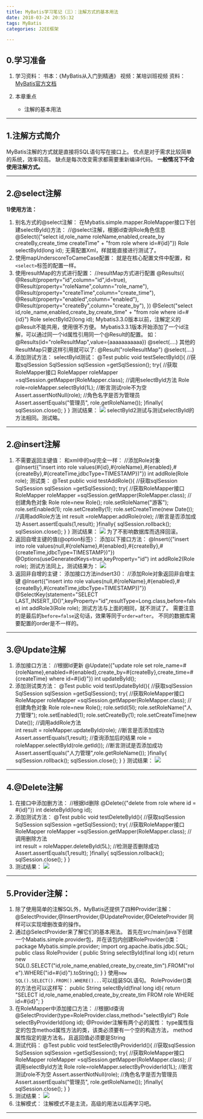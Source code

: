 ```yaml
---
title: MyBatis学习笔记（三）：注解方式的基本用法
date: 2018-03-24 20:55:32
tags: MyBatis
categories: J2EE框架

---
```

## 0.学习准备
1. 学习资料：
书本：《MyBatis从入门到精通》
视频：某培训班视频
资料：[MyBatis官方文档](http://www.mybatis.org/mybatis-3/zh/index.html)

2. 本章重点
	- 注解的基本用法

---
## 1.注解方式简介
MyBatis注解的方式就是直接将SQL语句写在接口上。
优点是对于需求比较简单的系统，效率较高。
缺点是每次改变需求都需要重新编译代码。
**一般情况下不会使用注解方式。**

---
## 2.@select注解
**1)使用方法：**
1. 别名方式的@select注解：
在Mybatis.simple.mapper.RoleMapper接口下创建selectById()方法：
		//@select注解，根据id查询Role角色信息
		@Select({"select id,role_name roleName,enabled,create_by createBy,create_time createTime"
				+ "from role where id=#{id}"})
		Role selectById(long id);
无需配置Xml，样就能直接进行测试了。
2. 使用mapUnderscoreToCameCase配置：
就是在核心配置文件中配置，和`<select>`标签的配置一样。
3. 使用resultMap的方式进行配置：
		//resultMap方式进行配置
		@Results({
			@Result(property="id",column="id",id=true),
			@Result(property="roleName",column="role_name"),
			@Result(property="createTime",column="create_time"),
			@Result(property="enabled",column="enabled"),
			@Result(property="createBy",column="create_by"),
		})
		@Select("select id,role_name,enabled,create_by,create_time"
				+ "from role where id=#{id}")
		Role selectById2(long id);
Mybatis3.3.0版本以前，注解定义的@Result不能共用，使用很不方便。
Mybatis3.3.1版本开始添加了一个id注解，可以通过同一个id属性引用同一个@Result的配置。
如：
		@Results(id="roleResultMap",value={aaaaaaaaaaa})
		@select(....)
其他的ResultMap只要这样引用就可以了:
		@Result("roleResultMap")
		@select(....)
4. 添加测试方法：
selectById测试：
		@Test
		public void testSelectById(){
			//获取sqlSession
			SqlSession sqlSession =getSqlSession();
			try{
				//获取RoleMapper接口
				RoleMapper roleMapper =sqlSession.getMapper(RoleMapper.class);
				//调用selectById方法
				Role role=roleMapper.selectById(1L);
				//断言测试role不为空
				Assert.assertNotNull(role);
				//角色名字是否为管理员
				Assert.assertEquals("管理员", role.getRoleName());
			}finally{
				sqlSession.close();
			}
		}
测试结果：
![](http://p5ki4lhmo.bkt.clouddn.com/00021MyBatis%E5%AD%A6%E4%B9%A03-01.jpg)
selectById2测试与测试selectById的方法相同。测试略。

---
## 2.@insert注解
1. 不需要返回主键值：
和xml中的sql完全一样：
		//添加Role对象
		@Insert({"insert into role values(#{id},#{roleName},#{enabled},#{createBy},#{createTime,jdbcType=TIMESTAMP})"})
		int addRole(Role role);
测试类：
		@Test
		public void testAddRole(){
			//获取sqlSession
			SqlSession sqlSession =getSqlSession();
			try{
				//获取RoleMapper接口
				RoleMapper roleMapper =sqlSession.getMapper(RoleMapper.class);
				//创建角色对象
				Role role=new Role();
				role.setRoleName("游客");
				role.setEnabled(1);
				role.setCreateBy(1);
				role.setCreateTime(new Date());
				//调用addRole方法
				int result =roleMapper.addRole(role);
				//断言是否添加成功
				Assert.assertEquals(1,result);
			}finally{
				sqlSession.rollback();
				sqlSession.close();
			}
		}
测试结果：
![](http://p5ki4lhmo.bkt.clouddn.com/00021MyBatis%E5%AD%A6%E4%B9%A03-02.jpg)
为了不影响数据库而选择回滚。
2. 返回自增主键的值(@option标签)：
添加以下接口方法：
		@Insert({"insert into role values(null,#{roleName},#{enabled},#{createBy},#{createTime,jdbcType=TIMESTAMP})"})
		@Options(useGeneratedKeys=true,keyProperty="id")
		int addRole2(Role role);
测试方法同上，测试结果为：
![](http://p5ki4lhmo.bkt.clouddn.com/00021MyBatis%E5%AD%A6%E4%B9%A03-03.jpg)
3. 返回非自增的主键：
添加接口方法indsert3()：
		//添加Role对象返回非自增主键
		@Insert({"insert into role values(null,#{roleName},#{enabled},#{createBy},#{createTime,jdbcType=TIMESTAMP})"})
		@SelectKey(statement="SELECT LAST_INSERT_ID()",keyProperty="id",resultType=Long.class,before=false)
		int addRole3(Role role);
测试方法与上面的相同，就不测试了。
需要注意的是最后的`before=false`这句话，效果等同于`order=after`。
不同的数据库需要配置的order是不一样的。

---
## 3.@Update注解
1. 添加接口方法：
		//根据Id更新
		@Update({"update role set role_name=#{roleName},enabled=#{enabled},create_by=#{createBy},create_time=#{createTime} where id=#{id}"})
		int updateById();
2. 添加测试类方法：
		@Test
		public void testUpdateById(){
			//获取sqlSession
			SqlSession sqlSession =getSqlSession();
			try{
				//获取RoleMapper接口
				RoleMapper roleMapper =sqlSession.getMapper(RoleMapper.class);
				//创建角色对象
				Role role=new Role();
				role.setId(5l);
				role.setRoleName("人力管理");
				role.setEnabled(1);
				role.setCreateBy(1);
				role.setCreateTime(new Date());
				//调用addRole方法	
				int result = roleMapper.updateById(role);
				//断言是否添加成功
				Assert.assertEquals(1,result);
				//查询添加后的结果
				role = roleMapper.selectById(role.getId());
				//断言测试是否添加成功
				Assert.assertEquals("人力管理",role.getRoleName());
			}finally{
				sqlSession.rollback();
				sqlSession.close();
			}
		}
测试结果：
![](http://p5ki4lhmo.bkt.clouddn.com/00021MyBatis%E5%AD%A6%E4%B9%A03-04.jpg)

----
## 4.@Delete注解
1. 在接口中添加删方法：
		//根据Id删除
		@Delete({"delete from role where id = #{id}"})
		int deleteById(long id);
2. 添加测试方法：
		@Test
		public void testDeleteById(){
			//获取sqlSession
			SqlSession sqlSession =getSqlSession();
			try{
				//获取RoleMapper接口
				RoleMapper roleMapper =sqlSession.getMapper(RoleMapper.class);
				//调用删除方法	
				int result = roleMapper.deleteById(5L);
				//检测是否删除成功
				Assert.assertEquals(1,result);
			}finally{
				sqlSession.rollback();
				sqlSession.close();
			}
		}
3. 测试结果：
![](http://p5ki4lhmo.bkt.clouddn.com/00021MyBatis%E5%AD%A6%E4%B9%A03-05.jpg)

---
## 5.Provider注解：
1. 除了使用简单的注解SQL外，MyBatis还提供了四种Provider注解：
@SelectProvider,@InsertProvider,@UpdateProvider,@DeleteProvider
同样可以实现增删改查的操作。
2. 通过@SelectProvider来了解它们的基本用法。
首先在src/main/java下创建一个Mabatis.simple.provider包，并在该包内创建RoleProvider()类：
		package Mybatis.simple.provider;
		import org.apache.ibatis.jdbc.SQL;
		public class RoleProvider {
			public String selectById(final long id){
				return new SQL().SELECT("id,role_name,enabled,create_by,create_tim").FROM("role").WHERE("id=#{id}").toString();
			}
		}
使用`new SQL().SELECT().FROM().WHERE()...`可以组装SQL语句。
RoleProvider()类的方法也可以这样写：
		public String selectById(final long id){
			return "SELECT id,role_name,enabled,create_by,create_tim FROM role WHERE id=#{id}";
		}
3. 在RoleMapper中添加接口方法：
		//根据Id查询
		@SelectProvider(type=RoleProvider.class,method="selectById")
		Role selectByProviderId(long id);
@Provider注解有两个必的属性：
type属性指定的包含method属性方法的类，该类必须要有一个空的构造方法，
method属性指定的是方法名，且返回值必须要是String
4. 测试代码：
		@Test
		public void testSelectByProviderId(){
			//获取sqlSession
			SqlSession sqlSession =getSqlSession();
			try{
				//获取RoleMapper接口
				RoleMapper roleMapper =sqlSession.getMapper(RoleMapper.class);
				//调用selectById方法
				Role role=roleMapper.selectByProviderId(1L);
				//断言测试role不为空
				Assert.assertNotNull(role);
				//角色名字是否为管理员
				Assert.assertEquals("管理员", role.getRoleName());
			}finally{
				sqlSession.close();
			}
		}
5. 测试结果：
![](http://p5ki4lhmo.bkt.clouddn.com/00021MyBatis%E5%AD%A6%E4%B9%A03-06.jpg)
6. 注解模式：
注解模式不是主流，高级的用法以后再学习吧。

---